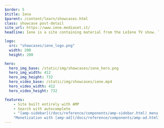 ```yaml
---
$order: 5
$title: Iena
$parent: /content/learn/showcases.html
class: showcase post-detail
site_url: https://www.iene.mediaset.it/
headline: Iene is a site containing material from the LeIene TV show. The site is built completely with AMP and delivers a fast user experience across devices.

logo:
  src: "showcases/iene_logo.png"
  width: 200
  height: 200

hero:
  hero_img_base: /static/img/showcases/iene_hero.png
  hero_img_width: 412
  hero_img_height: 732
  hero_video_base: /static/img/showcases/iene.mp4
  hero_video_width: 412
  hero_video_height: 732

features:
    - Site built entirely with AMP 
    - Search with autocomplete
    - "[amp-sidebar](/docs/reference/components/amp-sidebar.html) menu for easy navigation"
    "Monetization with [amp-ad](/docs/reference/components/amp-ad.html)"
---
```

